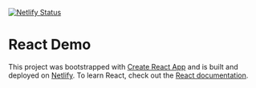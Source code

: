[![Netlify Status](https://api.netlify.com/api/v1/badges/0d995928-d6dc-4408-a823-f4b3a741d27a/deploy-status)](https://app.netlify.com/sites/as-react-demo/deploys)

# React Demo

This project was bootstrapped with [Create React App](https://github.com/facebook/create-react-app) and is built and deployed on [Netlify](https://netlify.com). To learn React, check out the [React documentation](https://reactjs.org/).

